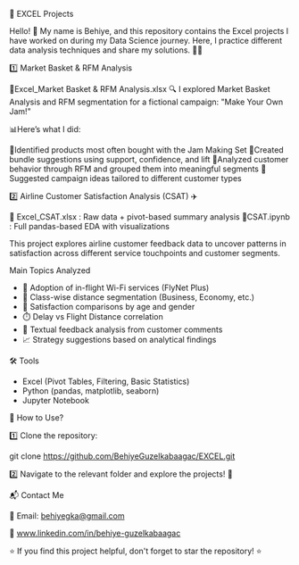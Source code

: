 🚀 EXCEL Projects

Hello! 👋 My name is Behiye, and this repository contains the Excel projects I have worked on during my Data Science journey. Here, I practice different data analysis techniques and share my solutions. 🧠💡

1️⃣ Market Basket & RFM Analysis

📄Excel_Market Basket & RFM Analysis.xlsx
🔍 I explored Market Basket Analysis and RFM segmentation for a fictional campaign: "Make Your Own Jam!" 

📊Here’s what I did:

📌Identified products most often bought with the Jam Making Set
📌Created bundle suggestions using support, confidence, and lift
📌Analyzed customer behavior through RFM and grouped them into meaningful segments
📌Suggested campaign ideas tailored to different customer types


2️⃣ Airline Customer Satisfaction Analysis (CSAT) ✈️

📄 Excel_CSAT.xlsx :  Raw data + pivot-based summary analysis
📄CSAT.ipynb :  Full pandas-based EDA with visualizations

This project explores airline customer feedback data to uncover patterns in satisfaction across different service touchpoints and customer segments.

Main Topics Analyzed

- 📶 Adoption of in-flight Wi-Fi services (FlyNet Plus)
- 💺 Class-wise distance segmentation (Business, Economy, etc.)
- 👥 Satisfaction comparisons by age and gender
- ⏱️ Delay vs Flight Distance correlation
- 💬 Textual feedback analysis from customer comments
- 📈 Strategy suggestions based on analytical findings

🛠️ Tools 

- Excel (Pivot Tables, Filtering, Basic Statistics)
- Python (pandas, matplotlib, seaborn)
- Jupyter Notebook


📌 How to Use?

1️⃣ Clone the repository:

 git clone https://github.com/BehiyeGuzelkabaagac/EXCEL.git
 
2️⃣ Navigate to the relevant folder and explore the projects! 🎯

📬 Contact Me

📧 Email: behiyegka@gmail.com

💼 www.linkedin.com/in/behiye-guzelkabaagac

⭐ If you find this project helpful, don't forget to star the repository! ⭐
